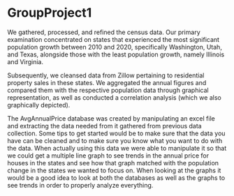 # GroupProject1
We gathered, processed, and refined the census data. Our primary examination concentrated on states that experienced the most significant population growth between 2010 and 2020, specifically Washington, Utah, and Texas, alongside those with the least population growth, namely Illinois and Virginia.

Subsequently, we cleansed data from Zillow pertaining to residential property sales in these states. We aggregated the annual figures and compared them with the respective population data through graphical representation, as well as conducted a correlation analysis (which we also graphically depicted).

The AvgAnnualPrice database was created by manipulating an excel file and extracting the data needed from it gathered from previous data collection.
Some tips to get started would be to make sure that the data you have can be cleaned and to make sure you know what you want to do with the data.
When actually using this data we were able to manipulate it so that we could get a multiple line graph to see trends in the annual price for houses in the states and see how that graph matched with the population change in the states we wanted to focus on. When looking at the graphs it would be a good idea to look at both the databases as well as the graphs to see trends in order to properly analyze everything.
